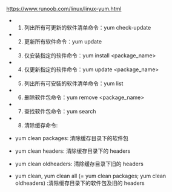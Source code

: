 https://www.runoob.com/linux/linux-yum.html



- 1. 列出所有可更新的软件清单命令：yum check-update

- 2. 更新所有软件命令：yum update

- 3. 仅安装指定的软件命令：yum install <package_name>

- 4. 仅更新指定的软件命令：yum update <package_name>

- 5. 列出所有可安裝的软件清单命令：yum list

- 6. 删除软件包命令：yum remove <package_name>

- 7. 查找软件包命令：yum search <keyword>

- 8. 清除缓存命令:

- yum clean packages: 清除缓存目录下的软件包

- yum clean headers: 清除缓存目录下的 headers

- yum clean oldheaders: 清除缓存目录下旧的 headers

- yum clean, yum clean all (= yum clean packages; yum clean oldheaders) :清除缓存目录下的软件包及旧的 headers